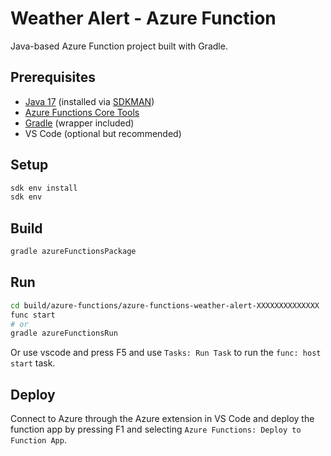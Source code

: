 # Weather Alert - Azure Function

Java-based Azure Function project built with Gradle.

## Prerequisites

- [Java 17](https://sdkman.io/sdks#java) (installed via
  [SDKMAN](https://sdkman.io))
- [Azure Functions Core
  Tools](https://learn.microsoft.com/en-us/azure/azure-functions/functions-run-local)
- [Gradle](https://gradle.org/install/) (wrapper included)
- VS Code (optional but recommended)

## Setup

```bash
sdk env install
sdk env
```

## Build

```bash
gradle azureFunctionsPackage
```

## Run

```bash
cd build/azure-functions/azure-functions-weather-alert-XXXXXXXXXXXXXX
func start
# or
gradle azureFunctionsRun
```

Or use vscode and press F5 and use `Tasks: Run Task` to run the `func: host start`
task.

## Deploy

Connect to Azure through the Azure extension in VS Code and deploy the
function app by pressing F1 and selecting `Azure Functions: Deploy to
Function App`.
